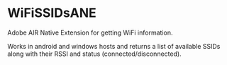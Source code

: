 # WiFiSSIDsANE
Adobe AIR Native Extension for getting WiFi information. 

Works in android and windows hosts and returns a list of available SSIDs along with their RSSI and status (connected/disconnected).
